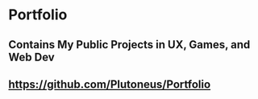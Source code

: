 # Portfolio
## Contains My Public Projects in UX, Games, and Web Dev
## https://github.com/Plutoneus/Portfolio
